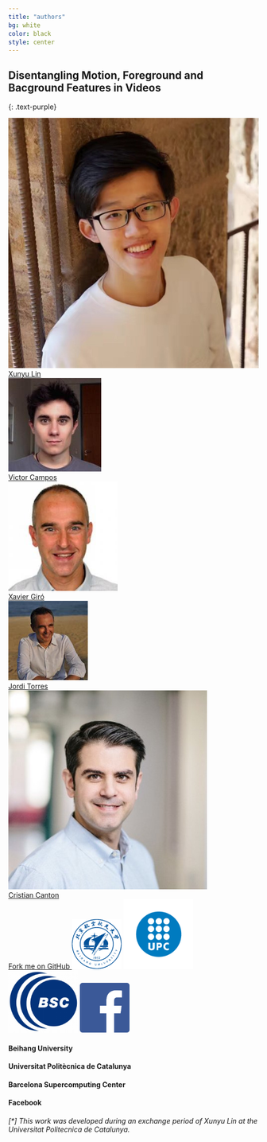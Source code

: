```yaml
---
title: "authors"
bg: white
color: black
style: center
---
```


## Disentangling Motion, Foreground and Bacground Features in Videos
{: .text-purple}

<div class="author">
    <a href="https://imatge.upc.edu/" target="_blank">
      <div class="authorphoto"><img src="./assets/xunyu.jpg"></div>
      <div>Xunyu Lin</div>
    </a>
</div>
<div class="author">
    <a href="https://imatge.upc.edu/" target="_blank">
      <div class="authorphoto"><img src="./assets/victor.jpg"></div>
      <div>Victor Campos</div>
    </a>
</div>
<div class="author">
    <a href="https://imatge.upc.edu/" target="_blank">
      <div class="authorphoto"><img src="./assets/xavi.jpg"></div>
      <div>Xavier Giró</div>
    </a>
</div>
<div class="author">
    <a href="https://imatge.upc.edu/" target="_blank">
      <div class="authorphoto"><img src="./assets/jordi.jpg"></div>
      <div>Jordi Torres</div>
    </a>
</div>
<div class="author">
    <a href="https://imatge.upc.edu/" target="_blank">
      <div class="authorphoto"><img src="./assets/cristian.jpg"></div>
      <div>Cristian Canton</div>
    </a>
</div>

<span id="forkongithub">
  <a href="{{ site.source_link }}" class="bg-blue">
    Fork me on GitHub
  </a>
</span>

<img src="./assets/buaa.gif" alt="buaa-logo" style="width: 100px;"/>
<img src="./assets/upc.png" alt="upc-logo" style="width: 140px;"/>
<img src="./assets/bsc.png" alt="bsc-logo" style="width: 140px;"/>
<img src="./assets/facebook.png" alt="facebook-logo" style="width: 100px;"/>

#### Beihang University
#### Universitat Politècnica de Catalunya
#### Barcelona Supercomputing Center
#### Facebook

###### _[*] This work was developed during an exchange period of Xunyu Lin at the Universitat Politecnica de Catalunya._


